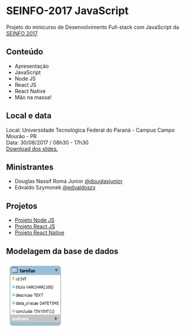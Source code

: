 # SEINFO-2017 JavaScript

Projeto do minicurso de Desenvolvimento Full-stack com JavaScript da [SEINFO 2017](http://seinfo.cm.utfpr.edu.br/) 

## Conteúdo
* Apresentação
* JavaScript
* Node JS
* React JS
* React Native
* Mão na massa!

## Local e data
Local: Universidade Tecnológica Federal do Paraná - Campus Campo Mourão - PR <br>
Data:  30/08/2017 / 08h30 - 17h30 <br>
[Download dos slides.](https://raw.githubusercontent.com/douglasjunior/SEINFO-2017-JavaScript/master/documentos/SEINFO2017.pdf)

## Ministrantes

- Douglas Nassif Roma Junior [@douglasjunior](https://github.com/douglasjunior/)
- Edvaldo Szymonek [@edvaldoszy](https://github.com/edvaldoszy/)

## Projetos

- [Projeto Node JS](https://github.com/douglasjunior/SEINFO-2017-JavaScript/tree/master/backend)
- [Projeto React JS](https://github.com/douglasjunior/SEINFO-2017-JavaScript/tree/master/frontend)
- [Projeto React Native](https://github.com/douglasjunior/SEINFO-2017-JavaScript/tree/master/mobile)

## Modelagem da base de dados
![MER](https://raw.githubusercontent.com/douglasjunior/SEINFO-2017-JavaScript/master/documentos/modelo.png)
